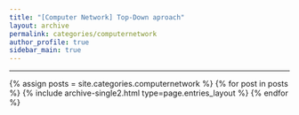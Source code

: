 ```yaml
---
title: "[Computer Network] Top-Down aproach"
layout: archive
permalink: categories/computernetwork
author_profile: true
sidebar_main: true
---
```



<!-- 공백이 포함되어 있는 카테고리 이름의 경우 site.categories['a b c'] 이런식으로! -->

***



{% assign posts = site.categories.computernetwork %}
{% for post in posts %} {% include archive-single2.html type=page.entries_layout %} {% endfor %}
